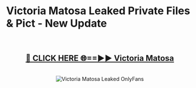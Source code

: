 # Victoria Matosa Leaked Private Files & Pict - New Update
<br>
<div align="center">
<h2><a href="https://mediafilles.blogspot.com/?title=Victoria_Matosa" rel="nofollow">🔴 CLICK HERE 🌐==►► Victoria Matosa</a></h2>
<br>
<a href="https://mediafilles.blogspot.com/?title=Victoria_Matosa" rel="nofollow" data-target="animated-image.originalLink"><img src="https://i.ibb.co.com/WyWwxjT/player-gif2.gif" alt="Victoria Matosa Leaked OnlyFans" style="max-width: 100%; display: inline-block;" data-target="animated-image.originalImage"></a>
</div>
<br>